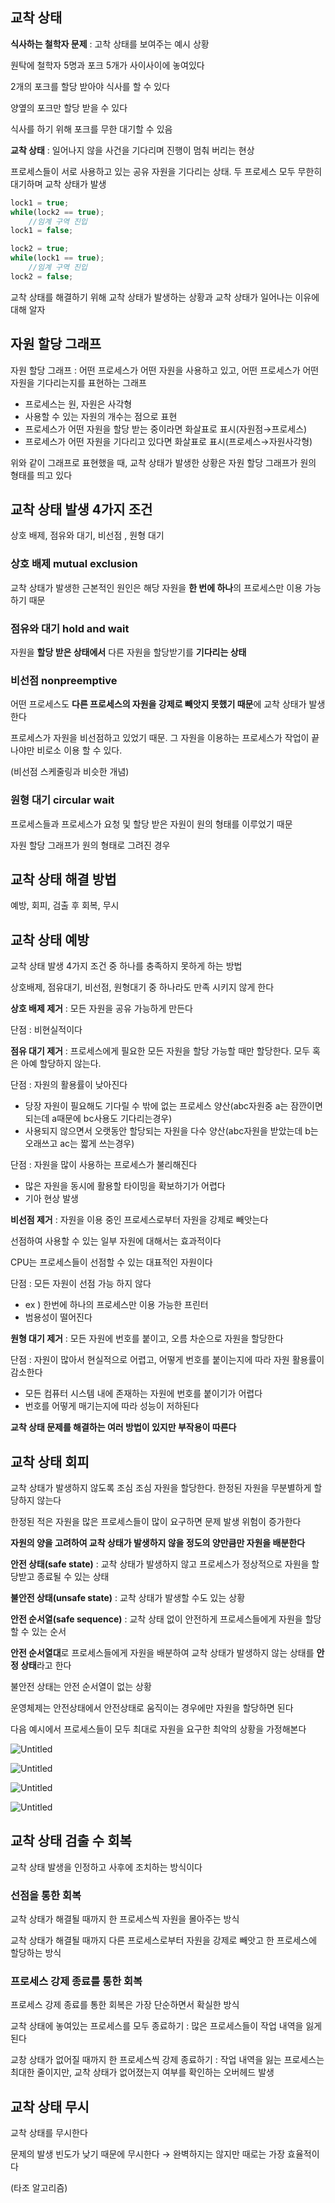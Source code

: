 ## 교착 상태

**식사하는 철학자 문제** : 고착 상태를 보여주는 예시 상황

원탁에 철학자 5명과 포크 5개가 사이사이에 놓여있다

2개의 포크를 할당 받아야 식사를 할 수 있다

양옆의 포크만 할당 받을 수 있다

식사를 하기 위해 포크를 무한 대기할 수 있음

**교착 상태** : 일어나지 않을 사건을 기다리며 진행이 멈춰 버리는 현상

프로세스들이 서로 사용하고 있는 공유 자원을 기다리는 상태. 두 프로세스 모두 무한히 대기하며 교착 상태가 발생

```jsx
lock1 = true;
while(lock2 == true);
	//임계 구역 진입
lock1 = false;
```

```jsx
lock2 = true;
while(lock1 == true);
	//임계 구역 진입
lock2 = false;
```

교착 상태를 해결하기 위해 교착 상태가 발생하는 상황과 교착 상태가 일어나는 이유에 대해 알자

## 자원 할당 그래프

자원 할당 그래프 : 어떤 프로세스가 어떤 자원을 사용하고 있고, 어떤 프로세스가 어떤 자원을 기다리는지를 표현하는 그래프

- 프로세스는 원, 자원은 사각형
- 사용할 수 있는 자원의 개수는 점으로 표현
- 프로세스가 어떤 자원을 할당 받는 중이라면 화살표로 표시(자원점→프로세스)
- 프로세스가 어떤 자원을 기다리고 있다면 화살표로 표시(프로세스→자원사각형)

위와 같이 그래프로 표현했을 때, 교착 상태가 발생한 상황은 자원 할당 그래프가 원의 형태를 띄고 있다

## 교착 상태 발생 4가지 조건

상호 배제, 점유와 대기, 비선점 , 원형 대기

### 상호 배제 mutual exclusion

교착 상태가 발생한 근본적인 원인은 해당 자원을 **한 번에 하나**의 프로세스만 이용 가능하기 때문

### 점유와 대기 hold and wait

자원을 **할당 받은 상태에서** 다른 자원을 할당받기를 **기다리는 상태**

### 비선점 nonpreemptive

어떤 프로세스도 **다른 프로세스의 자원을 강제로 빼앗지 못했기 때문**에 교착 상태가 발생한다

프로세스가 자원을 비선점하고 있었기 때문. 그 자원을 이용하는 프로세스가 작업이 끝나야만 비로소 이용 할 수 있다.

(비선점 스케줄링과 비슷한 개념)

### 원형 대기 circular wait

프로세스들과 프로세스가 요청 및 할당 받은 자원이 원의 형태를 이루었기 때문

자원 할당 그래프가 원의 형태로 그려진 경우

## 교착 상태 해결 방법

예방, 회피, 검출 후 회복, 무시

## 교착 상태 예방

교착 상태 발생 4가지 조건 중 하나를 충족하지 못하게 하는 방법

상호배제, 점유대기, 비선점, 원형대기 중 하나라도 만족 시키지 않게 한다

**상호 배제 제거** : 모든 자원을 공유 가능하게 만든다

단점 : 비현실적이다

**점유 대기 제거** : 프로세스에게 필요한 모든 자원을 할당 가능할 때만 할당한다. 모두 혹은 아예 할당하지 않는다. 

단점 : 자원의 활용률이 낮아진다

- 당장 자원이 필요해도 기다릴 수 밖에 없는 프로세스 양산(abc자원중 a는 잠깐이면되는데 a때문에 bc사용도 기다리는경우)
- 사용되지 않으면서 오랫동안 할당되는 자원을 다수 양산(abc자원을 받았는데 b는 오래쓰고 ac는 짧게 쓰는경우)

단점 : 자원을 많이 사용하는 프로세스가 불리해진다

- 많은 자원을 동시에 활용할 타이밍을 확보하기가 어렵다
- 기아 현상 발생

**비선점 제거** : 자원을 이용 중인 프로세스로부터 자원을 강제로 빼앗는다

선점하여 사용할 수 있는 일부 자원에 대해서는 효과적이다

CPU는 프로세스들이 선점할 수 있는 대표적인 자원이다

단점 : 모든 자원이 선점 가능 하지 않다

- ex ) 한번에 하나의 프로세스만 이용 가능한 프린터
- 범용성이 떨어진다

**원형 대기 제거** : 모든 자원에 번호를 붙이고, 오름 차순으로 자원을 할당한다

단점 : 자원이 많아서 현실적으로 어렵고, 어떻게 번호를 붙이는지에 따라 자원 활용률이 감소한다

- 모든 컴퓨터 시스템 내에 존재하는 자원에 번호를 붙이기가 어렵다
- 번호를 어떻게 매기는지에 따라 성능이 저하된다

**교착 상태 문제를 해결하는 여러 방법이 있지만 부작용이 따른다**

## 교착 상태 회피

교착 상태가 발생하지 않도록 조심 조심 자원을 할당한다. 한정된 자원을 무분별하게 할당하지 않는다

한정된 적은 자원을 많은 프로세스들이 많이 요구하면 문제 발생 위험이 증가한다

**자원의 양을 고려하여 교착 상태가 발생하지 않을 정도의 양만큼만 자원을 배분한다**

**안전 상태(safe state)** : 교착 상태가 발생하지 않고 프로세스가 정상적으로 자원을 할당받고 종료될 수 있는 상태

**불안전 상태(unsafe state)** : 교착 상태가 발생할 수도 있는 상황

**안전 순서열(safe sequence)** : 교착 상태 없이 안전하게 프로세스들에게 자원을 할당할 수 있는 순서

**안전 순서열대**로 프로세스들에게 자원을 배분하여 교착 상태가 발생하지 않는 상태를 **안정 상태**라고 한다

불안전 상태는 안전 순서열이 없는 상황

운영체제는 안전상태에서 안전상태로 움직이는 경우에만 자원을 할당하면 된다

다음 예시에서 프로세스들이 모두 최대로 자원을 요구한 최악의 상황을 가정해본다

![Untitled](img/os13_1.png)

![Untitled](img/os13_2.png)

![Untitled](img/os13_3.png)

![Untitled](img/os13_4.png)



## 교착 상태 검출 수 회복

교착 상태 발생을 인정하고 사후에 조치하는 방식이다

### 선점을 통한 회복

교착 상태가 해결될 때까지 한 프로세스씩 자원을 몰아주는 방식

교착 상태가 해결될 때까지 다른 프로세스로부터 자원을 강제로 빼앗고 한 프로세스에 할당하는 방식

### 프로세스 강제 종료를 통한 회복

프로세스 강제 종료를 통한 회복은 가장 단순하면서 확실한 방식

교착 상태에 놓여있는 프로세스를 모두 종료하기 : 많은 프로세스들이 작업 내역을 잃게 된다

교창 상태가 없어질 때까지 한 프로세스씩 강제 종료하기 : 작업 내역을 잃는 프로세스는 최대한 줄이지만, 교착 상태가 없어졌는지 여부를 확인하는 오버헤드 발생

## 교착 상태 무시

교착 상태를 무시한다

문제의 발생 빈도가 낮기 때문에 무시한다 →  완벽하지는 않지만 때로는 가장 효율적이다

(타조 알고리즘)